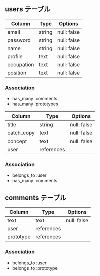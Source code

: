 ## users テーブル

| Column    | Type   | Options     |
| --------  | ------ | ----------- |
| email     | string | null: false |
| password  | string | null: false |
| name      | string | null: false |
| profile   | text   | null: false |
| occupation| text   | null: false |
| position  | text   | null: false |

### Association

- has_many :comments
- has_many :prototypes


| Column    | Type      | Options     |
| --------  | ------    | ----------- |
| title     | string    | null: false |
| catch_copy| text      | null: false |
| concept   | text      | null: false |
| user      | references|             |


### Association

- belongs_to :user
- has_many :comments

## comments テーブル

| Column   | Type      | Options     |
| -------- | ------    | ----------- |
| text     | text      | null: false |
| user     | references|             |
| prototype| references|             |


### Association

- belongs_to :user
- belongs_to :prototype
